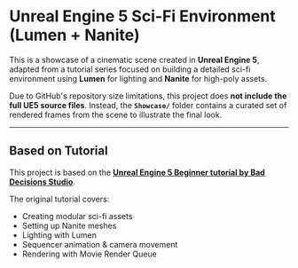 # Unreal Engine 5 Sci-Fi Environment (Lumen + Nanite)

This is a showcase of a cinematic scene created in **Unreal Engine 5**, adapted from a tutorial series focused on building a detailed sci-fi environment using **Lumen** for lighting and **Nanite** for high-poly assets.

Due to GitHub's repository size limitations, this project does **not include the full UE5 source files**. Instead, the **`Showcase/`** folder contains a curated set of rendered frames from the scene to illustrate the final look.

---

## Based on Tutorial

This project is based on the **[Unreal Engine 5 Beginner tutorial by Bad Decisions Studio](https://www.youtube.com/watch?v=L9qixi858Ag&list=PLIn-yd4vnXbjWeYqU7epakdnVzoysMToy&ab_channel=BadDecisionsStudio)**.

The original tutorial covers:

- Creating modular sci-fi assets
- Setting up Nanite meshes
- Lighting with Lumen
- Sequencer animation & camera movement
- Rendering with Movie Render Queue
